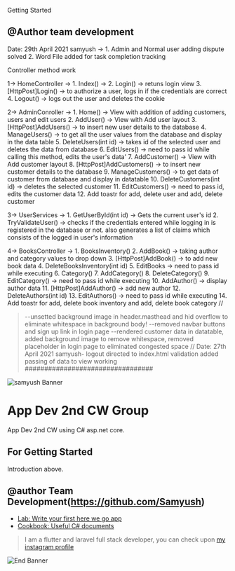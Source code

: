 ﻿Getting Started
## @Author team development


Date: 29th April 2021 samyush -> 
					1. Admin and Normal user adding dispute solved
					2. Word File added for task completion tracking

Controller method work

1-> HomeController ->  1.  Index() -> 
					   2.  Login() -> retuns login view
					   3.  [HttpPost]Login() -> to authorize a user, logs in if the credentials are correct
					   4.  Logout() -> logs out the user and deletes the cookie
					  

2-> AdminConroller ->  1.  Home() -> View with addition of adding customers, users and edit users
					   2.  AddUser() -> View with Add user layout
					   3.  [HttpPost]AddUsers() -> to insert new user details to the database
					   4.  ManageUsers() -> to get all the user values from the database and display in the data table
					   5.  DeleteUsers(int id) -> takes id of the selected user and deletes the data from database
					   6.  EditUsers() -> need to pass id while calling this method, edits the user's data'
					   7.  AddCustomer() -> View with Add customer layout
					   8.  [HttpPost]AddCustomers() -> to insert new customer details to the database
					   9.  ManageCustomers() -> to get data of customer from database and display in datatable
					   10. DeleteCustomers(int id) -> deletes the selected customer
					   11. EditCustomers() -> need to pass id, edits the customer data
					   12. Add toastr for add, delete user and add, delete customer

3-> UserServices ->    1.  GetUserById(int id) -> Gets the current user's id
					   2.  TryValidateUser() -> checks if the credentials entered while logging in is registered in the database or not.
											   also generates a list of claims which consists of the logged in user's information

4-> BooksController -> 1.  BooksInventory()
					   2.  AddBook() -> taking author and category values to drop down
					   3.  [HttpPost]AddBook() -> to add new book data
					   4.  DeleteBooksInventory(int id)
					   5.  EditBooks -> need to pass id while executing
					   6.  Category() 
					   7.  AddCategory()
					   8.  DeleteCategory()
					   9.  EditCategory() -> need to pass id while executing
					   10. AddAuthor() -> display author data
					   11. [HttpPost]AddAuthor() -> add new author
					   12. DeleteAuthors(int id)
					   13. EditAuthors() -> need to pass id while executing
					   14. Add toastr for add, delete book inventory and add, delete book category
//
>--unsetted background image in header.masthead
and hid overflow to eliminate whitespace in background body!
>--removed navbar buttons and sign up link in login page
>--rendered customer data in datatable, added background image to remove whitespace, removed placeholder in login page to eliminated congested space
//
Date: 27th April 2021
samyush- logout directed to index.html
validation added 
passing of data to view working
#################################

![samyush Banner](http://1.bp.blogspot.com/-15jx1ht9-Ys/VH5CasSmByI/AAAAAAAATdg/S9jVPJpaSmU/s1600/chee1.jpg)


# App Dev 2nd CW Group	

App Dev 2nd CW using C# asp.net core.

## For Getting Started
Introduction above.

## @author Team Development(https://github.com/Samyush)


- [Lab: Write your first here we go app](https://flutter.dev/docs/get-started/codelab)
- [Cookbook: Useful C# documents](https://flutter.dev/docs/cookbook)

>I am a flutter and laravel full stack developer, you can check upon [my instagram profile](https://www.instagram.com/samyush/)

![End Banner](https://github.com/londonappbrewery/Images/blob/master/readme-end-banner.png)


